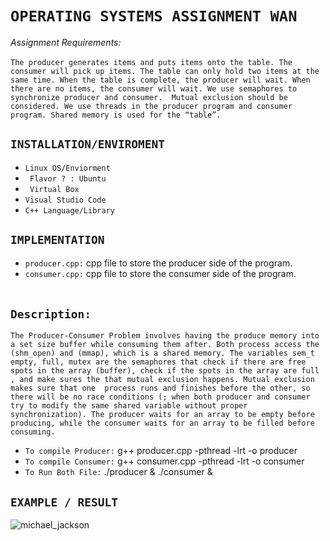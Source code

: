 # ```OPERATING SYSTEMS ASSIGNMENT WAN```

<i>Assignment Requirements:</i> <br/> <br/>
```The producer generates items and puts items onto the table. The consumer will pick up items. The table can only hold two items at the same time. When the table is complete, the producer will wait. When there are no items, the consumer will wait. We use semaphores to synchronize producer and consumer.  Mutual exclusion should be considered. We use threads in the producer program and consumer program. Shared memory is used for the “table”.```

## ```INSTALLATION/ENVIROMENT ```
- ``` Linux OS/Enviorment ``` <br>
- ``` Flavor ? : Ubuntu``` <br>
- ``` Virtual Box``` <br>
- ``` Visual Studio Code ``` <br>
- ``` C++ Language/Library ``` <br>

## ```IMPLEMENTATION ```
- ``` producer.cpp: ``` cpp file to store the producer side of the program. <br>
- ``` consumer.cpp: ``` cpp file to store the consumer side of the program. <br> <br>

## ```Description: ``` 
``` The Producer-Consumer Problem involves having the produce memory into a set size buffer while consuming them after. Both process access the (shm_open) and (mmap), which is a shared memory. The variables sem_t empty, full, mutex are the semaphores that check if there are free spots in the array (buffer), check if the spots in the array are full , and make sures the that mutual exclusion happens. Mutual exclusion makes sure that one  process runs and finishes before the other, so there will be no race conditions (; when both producer and consumer try to modify the same shared variable without proper synchronization). The producer waits for an array to be empty before producing, while the consumer waits for an array to be filled before consuming. ```

- ``` To compile Producer: ``` g++ producer.cpp -pthread -lrt -o producer
- ``` To compile Consumer: ``` g++ consumer.cpp -pthread -lrt -o consumer
- ``` To Run Both File: ``` ./producer & ./consumer & <br>



## ``` EXAMPLE / RESULT ```

![michael_jackson](https://github.com/user-attachments/assets/f7889b1c-235a-48b4-a686-8017f68e65e6)
